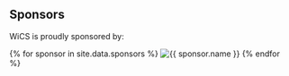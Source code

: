 ---
---
## Sponsors

WiCS is proudly sponsored by:

<div class="sponsors-wrapper">
{% for sponsor in site.data.sponsors %}
<img src="{{ sponsor.logo | relative_url }}" alt="{{ sponsor.name }}" />
{% endfor %}
</div>
